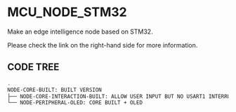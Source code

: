 # MCU_NODE_STM32
Make an edge intelligence node based on STM32.

Please check the link on the right-hand side for more information.

## CODE TREE
```bash
.
NODE-CORE-BUILT: BUILT VERSION
├── NODE-CORE-INTERACTION-BUILT: ALLOW USER INPUT BUT NO USART1 INTERRUPT AND DMA
└── NODE-PERIPHERAL-OLED: CORE BUILT + OLED
```